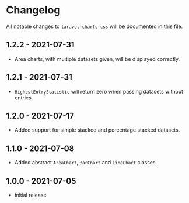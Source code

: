 # Changelog

All notable changes to `laravel-charts-css` will be documented in this file.

## 1.2.2 - 2021-07-31

- Area charts, with multiple datasets given, will be displayed correctly.

## 1.2.1 - 2021-07-31

- `HighestEntryStatistic` will return zero when passing datasets without entries.

## 1.2.0 - 2021-07-17

- Added support for simple stacked and percentage stacked datasets.

## 1.1.0 - 2021-07-08

- Added abstract `AreaChart`, `BarChart` and `LineChart` classes.

## 1.0.0 - 2021-07-05

- initial release
